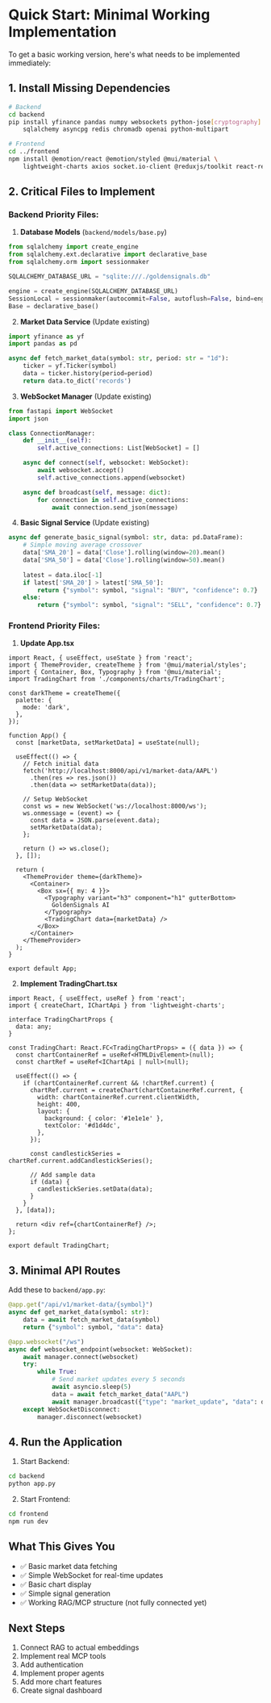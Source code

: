# Quick Start: Minimal Working Implementation

To get a basic working version, here's what needs to be implemented immediately:

## 1. Install Missing Dependencies

```bash
# Backend
cd backend
pip install yfinance pandas numpy websockets python-jose[cryptography] \
    sqlalchemy asyncpg redis chromadb openai python-multipart

# Frontend  
cd ../frontend
npm install @emotion/react @emotion/styled @mui/material \
    lightweight-charts axios socket.io-client @reduxjs/toolkit react-redux
```

## 2. Critical Files to Implement

### Backend Priority Files:

1. **Database Models** (`backend/models/base.py`)
```python
from sqlalchemy import create_engine
from sqlalchemy.ext.declarative import declarative_base
from sqlalchemy.orm import sessionmaker

SQLALCHEMY_DATABASE_URL = "sqlite:///./goldensignals.db"

engine = create_engine(SQLALCHEMY_DATABASE_URL)
SessionLocal = sessionmaker(autocommit=False, autoflush=False, bind=engine)
Base = declarative_base()
```

2. **Market Data Service** (Update existing)
```python
import yfinance as yf
import pandas as pd

async def fetch_market_data(symbol: str, period: str = "1d"):
    ticker = yf.Ticker(symbol)
    data = ticker.history(period=period)
    return data.to_dict('records')
```

3. **WebSocket Manager** (Update existing)
```python
from fastapi import WebSocket
import json

class ConnectionManager:
    def __init__(self):
        self.active_connections: List[WebSocket] = []

    async def connect(self, websocket: WebSocket):
        await websocket.accept()
        self.active_connections.append(websocket)

    async def broadcast(self, message: dict):
        for connection in self.active_connections:
            await connection.send_json(message)
```

4. **Basic Signal Service** (Update existing)
```python
async def generate_basic_signal(symbol: str, data: pd.DataFrame):
    # Simple moving average crossover
    data['SMA_20'] = data['Close'].rolling(window=20).mean()
    data['SMA_50'] = data['Close'].rolling(window=50).mean()
    
    latest = data.iloc[-1]
    if latest['SMA_20'] > latest['SMA_50']:
        return {"symbol": symbol, "signal": "BUY", "confidence": 0.7}
    else:
        return {"symbol": symbol, "signal": "SELL", "confidence": 0.7}
```

### Frontend Priority Files:

1. **Update App.tsx**
```tsx
import React, { useEffect, useState } from 'react';
import { ThemeProvider, createTheme } from '@mui/material/styles';
import { Container, Box, Typography } from '@mui/material';
import TradingChart from './components/charts/TradingChart';

const darkTheme = createTheme({
  palette: {
    mode: 'dark',
  },
});

function App() {
  const [marketData, setMarketData] = useState(null);
  
  useEffect(() => {
    // Fetch initial data
    fetch('http://localhost:8000/api/v1/market-data/AAPL')
      .then(res => res.json())
      .then(data => setMarketData(data));
      
    // Setup WebSocket
    const ws = new WebSocket('ws://localhost:8000/ws');
    ws.onmessage = (event) => {
      const data = JSON.parse(event.data);
      setMarketData(data);
    };
    
    return () => ws.close();
  }, []);

  return (
    <ThemeProvider theme={darkTheme}>
      <Container>
        <Box sx={{ my: 4 }}>
          <Typography variant="h3" component="h1" gutterBottom>
            GoldenSignals AI
          </Typography>
          <TradingChart data={marketData} />
        </Box>
      </Container>
    </ThemeProvider>
  );
}

export default App;
```

2. **Implement TradingChart.tsx**
```tsx
import React, { useEffect, useRef } from 'react';
import { createChart, IChartApi } from 'lightweight-charts';

interface TradingChartProps {
  data: any;
}

const TradingChart: React.FC<TradingChartProps> = ({ data }) => {
  const chartContainerRef = useRef<HTMLDivElement>(null);
  const chartRef = useRef<IChartApi | null>(null);

  useEffect(() => {
    if (chartContainerRef.current && !chartRef.current) {
      chartRef.current = createChart(chartContainerRef.current, {
        width: chartContainerRef.current.clientWidth,
        height: 400,
        layout: {
          background: { color: '#1e1e1e' },
          textColor: '#d1d4dc',
        },
      });

      const candlestickSeries = chartRef.current.addCandlestickSeries();
      
      // Add sample data
      if (data) {
        candlestickSeries.setData(data);
      }
    }
  }, [data]);

  return <div ref={chartContainerRef} />;
};

export default TradingChart;
```

## 3. Minimal API Routes

Add these to `backend/app.py`:

```python
@app.get("/api/v1/market-data/{symbol}")
async def get_market_data(symbol: str):
    data = await fetch_market_data(symbol)
    return {"symbol": symbol, "data": data}

@app.websocket("/ws")
async def websocket_endpoint(websocket: WebSocket):
    await manager.connect(websocket)
    try:
        while True:
            # Send market updates every 5 seconds
            await asyncio.sleep(5)
            data = await fetch_market_data("AAPL")
            await manager.broadcast({"type": "market_update", "data": data})
    except WebSocketDisconnect:
        manager.disconnect(websocket)
```

## 4. Run the Application

1. Start Backend:
```bash
cd backend
python app.py
```

2. Start Frontend:
```bash
cd frontend
npm run dev
```

## What This Gives You

- ✅ Basic market data fetching
- ✅ Simple WebSocket for real-time updates
- ✅ Basic chart display
- ✅ Simple signal generation
- ✅ Working RAG/MCP structure (not fully connected yet)

## Next Steps

1. Connect RAG to actual embeddings
2. Implement real MCP tools
3. Add authentication
4. Implement proper agents
5. Add more chart features
6. Create signal dashboard